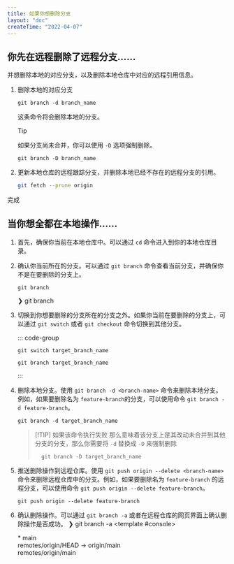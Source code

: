 ```yaml
---
title: 如果你想删除分支
layout: "doc"
createTime: "2022-04-07"
---
```


<script setup>
import ComponentCommandConsole from '../.vitepress/theme/components/command-console.vue'
</script>

## 你先在远程删除了远程分支……

并想删除本地的对应分支，以及删除本地仓库中对应的远程引用信息。

1. 删除本地的对应分支

   ```shell
   git branch -d branch_name
   ```

   这条命令将会删除本地的分支。

   > [!TIP]
   > 如果分支尚未合并，你可以使用 `-D` 选项强制删除。
   >
   > ```shell
   > git branch -D branch_name
   > ```

2. 更新本地仓库的远程跟踪分支，并删除本地已经不存在的远程分支的引用。

   ```bash
   git fetch --prune origin

   ```

完成

## 当你想全都在本地操作……

1.  首先，确保你当前在本地仓库中。可以通过 `cd` 命令进入到你的本地仓库目录。

2.  确认你当前所在的分支。可以通过 `git branch` 命令查看当前分支，并确保你不是在要删除的分支上。

    ```shell
    git branch
    ```

    <ComponentCommandConsole>
    ❯ git branch
    <template #console>
      * main <br>
      </template>
    </ComponentCommandConsole>

3.  切换到你想要删除的分支所在的分支之外。如果你当前在要删除的分支上，可以通过 `git switch` 或者 `git checkout` 命令切换到其他分支。

    ::: code-group

    ```shell [git switch]
    git switch target_branch_name
    ```

    ```shell [git branch]
    git branch target_branch_name
    ```

    :::

4.  删除本地分支。使用 `git branch -d <branch-name>` 命令来删除本地分支。例如，如果要删除名为 `feature-branch`的分支，可以使用命令 `git branch -d feature-branch`。

    ```shell
    git branch -d target_branch_name
    ```

    > [!TIP] 如果该命令执行失败
    > 那么意味着该分支上是其改动未合并到其他分支的分支，那么你需要将 `-d` 替换成 `-D` 来强制删除
    >
    > ```shell
    >   git branch -D target_branch_name
    > ```

5.  推送删除操作到远程仓库。使用 `git push origin --delete <branch-name>` 命令来删除远程仓库中的分支。例如，如果要删除名为 `feature-branch` 的远程分支，可以使用命令 `git push origin --delete feature-branch`。

    ```shell
    git push origin --delete feature-branch
    ```

6.  确认删除操作。可以通过 `git branch -a` 或者在远程仓库的网页界面上确认删除操作是否成功。
    <ComponentCommandConsole>
    ❯ git branch -a
    <template #console>

    \* main <br>
    remotes/origin/HEAD -> origin/main <br>
    remotes/origin/main<br>
    </template>
    </ComponentCommandConsole>
